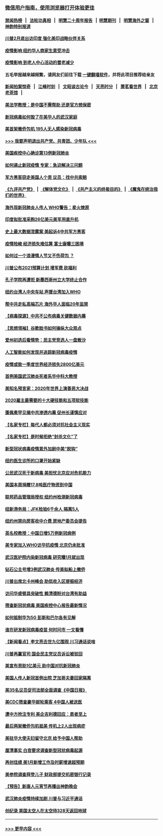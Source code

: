 ### [微信用户指南，使用浏览器打开体验更佳](https://github.com/gfw-breaker/banned-news1/blob/master/indexes/wechat-guide.md?t=0)
#### [禁闻热榜](热点新闻.md?t=0)  &nbsp;&nbsp;|&nbsp;&nbsp; [法轮功真相](https://github.com/gfw-breaker/truth/blob/master/README.md?t=0) &nbsp;&nbsp;|&nbsp;&nbsp; [明慧二十周年报告](https://github.com/gfw-breaker/mh-reports/blob/master/README.md?t=0) &nbsp;&nbsp;|&nbsp;&nbsp;[明慧期刊](https://github.com/gfw-breaker/mh-qikan) &nbsp;&nbsp;|&nbsp;&nbsp; [明慧海外之窗](https://github.com/gfw-breaker/mh-news/blob/master/README.md?t=0) &nbsp;&nbsp;|&nbsp;&nbsp; [神韵特别报道](https://github.com/gfw-breaker/mh-news/blob/master/shenyun.md?t=0)
#### [川普2月底出访印度 强化美印战略伙伴关系](../pages/nsc412/n11860557.md?t=02111922) 
#### [疫情影响  纽约华人商家生意受冲击](../pages/nsc412/n11860284.md?t=02111922) 
#### [疫情影响  到老人中心活动的耆老减少](../pages/nsc412/n11860199.md?t=02111922) 
#### 五毛举报越来越频繁，请网友们前往下载 [一键翻墙软件](https://github.com/gfw-breaker/ssr-accounts)，并将此项目推荐给亲友
#### [新闻拍案惊奇](https://github.com/gfw-breaker/banned-news1/blob/master/pages/link4.md) &nbsp;&nbsp;|&nbsp;&nbsp; [江峰时刻](https://github.com/gfw-breaker/banned-news1/blob/master/pages/link4.md) &nbsp;&nbsp;|&nbsp;&nbsp; [文昭谈古论今](https://github.com/gfw-breaker/banned-news1/blob/master/pages/link4.md) &nbsp;&nbsp;|&nbsp;&nbsp; [天亮时分](https://github.com/gfw-breaker/banned-news1/blob/master/pages/link4.md) &nbsp;&nbsp;|&nbsp;&nbsp; [萧茗看世界](https://github.com/gfw-breaker/banned-news1/blob/master/pages/link4.md) &nbsp;&nbsp;|&nbsp;&nbsp; [北京老茶馆](https://github.com/gfw-breaker/banned-news1/blob/master/pages/link4.md) &nbsp;&nbsp;|&nbsp;&nbsp; 
#### [美法学教授：是中国不需帮助 还是官方想保密](../pages/nsc412/n11859492.md?t=02111922) 
#### [新冠病毒如何毁了在美华人的武汉家庭](../pages/nsc412/n11859524.md?t=02111922) 
#### [美首架撤侨包机 195人无人感染新冠病毒](../pages/nsc412/n11859908.md?t=02111922) 
#### [>>> 我要声明退出共产党、共青团、少年队 <<<](https://github.com/begood0513/goodnews/blob/master/quit/letter.md) 
#### [美国疾控中心确诊第13例新冠肺炎](../pages/nsc412/n11859966.md?t=02111922) 
#### [如何遏止新冠疫情 专家：急迫解决三问题](../pages/nsc412/n11859685.md?t=02111922) 
#### [军方黑客窃走美国人个资 议员：找中共索赔](../pages/nsc412/n11859371.md?t=02111922) 
#### [《九评共产党》](https://github.com/begood0513/9ping.md/blob/master/README.md) &nbsp;|&nbsp; [《解体党文化》](../../../../jtdwh.md/blob/master/README.md)  &nbsp;|&nbsp; [《共产主义的终极目的》](../../../../gczydzjmd.md/blob/master/README.md) &nbsp;|&nbsp; [《魔鬼在统治我们的世界》](../../../../mgztzwmdsj.md/blob/master/README.md) 
#### [海外现新冠肺炎人传人 WHO警告：星火燎原](../pages/nsc412/n11859252.md?t=02111922) 
#### [印度拟批准采购26亿美元美军用直升机](../pages/nsc412/n11859143.md?t=02111922) 
#### [史上最大数据泄露案 美起诉4中共军方黑客](../pages/nsc412/n11859115.md?t=02111922) 
#### [疫情险峻 经济损失难估算 富士康曝三困境](../pages/nsc412/n11859120.md?t=02111922) 
#### [如何过一个浪漫情人节又不伤荷包 ？](../pages/nsc412/n11858969.md?t=02111922) 
#### [川普公布2021预算计划 增军费 砍福利](../pages/nsc412/n11859012.md?t=02111922) 
#### [孔子学院再遭拒 新墨西哥州立大学终止合作](../pages/nsc412/n11858661.md?t=02111922) 
#### [纽约台湾人中央车站  声援台湾加入WHO](../pages/nsc412/n11857757.md?t=02111922) 
#### [帮中共走私高端芯片 海外华人面临20年监禁](../pages/nsc412/n11855016.md?t=02111922) 
#### [【病毒探源】中共不公布病毒关键数据内幕](../pages/nsc412/n11856584.md?t=02111922) 
#### [【思想领袖】谷歌脸书如何操纵大众观点](../pages/nsc412/n11680874.md?t=02111922) 
#### [爱州初选后看情势：民主党竞选人一盘散沙](../pages/nsc412/n11856557.md?t=02111922) 
#### [人工智能如何发现并追踪新冠病毒疫情](../pages/nsc412/n11856398.md?t=02111922) 
#### [疫情或致一季度世界经济损失2800亿美元](../pages/nsc412/n11855639.md?t=02111922) 
#### [首例美国武汉肺炎死者系华中科大教授](../pages/nsc412/n11855500.md?t=02111922) 
#### [美知名预言家：2020年世界上演善恶大决战](../pages/nsc412/n11855418.md?t=02111922) 
#### [2020雇主最需要的十大硬技能和五项软技能](../pages/nsc412/n11850953.md?t=02111922) 
#### [蓬佩奥罕见揭中共渗透内幕 促州长谨慎应对](../pages/nsc412/n11854685.md?t=02111922) 
#### [【名家专栏】每代人都必须对抗社会主义现实](../pages/nsc412/n11831412.md?t=02111922) 
#### [【名家专栏】是时候拒绝“封杀文化”了](../pages/nsc412/n11814093.md?t=02111922) 
#### [新型冠状病毒疫情意外加剧中美“脱钩”](../pages/nsc412/n11854475.md?t=02111922) 
#### [纽约医生诊所的口罩开始紧缺](../pages/nsc412/n11853364.md?t=02111922) 
#### [公民武汉死于新病毒 美担忧北京应对危机能力](../pages/nsc412/n11854331.md?t=02111922) 
#### [美国本周捐赠17.8吨医疗物资到中国](../pages/nsc412/n11854269.md?t=02111922) 
#### [联邦药品管理局授权  纽约州检测新冠病毒](../pages/nsc412/n11853371.md?t=02111922) 
#### [纽新港务局：JFK检验6千余人  隔离5人](../pages/nsc412/n11853366.md?t=02111922) 
#### [纽约州禁向房客收中介费  房地产委员会提告](../pages/nsc412/n11853360.md?t=02111922) 
#### [英名校教授：中国日增5万例新冠病例](../pages/nsc412/n11854174.md?t=02111922) 
#### [美专家加入WHO访华抗疫情 北京仍未批准](../pages/nsc412/n11854043.md?t=02111922) 
#### [武汉医护院内染新冠病毒 研究曝1月就出现](../pages/nsc412/n11852928.md?t=02111922) 
#### [钻石公主号增3例武汉肺炎 传美拟船上撤侨](../pages/nsc412/n11853240.md?t=02111922) 
#### [川普出席北卡州峰会 助低收入区提振经济](../pages/nsc412/n11853232.md?t=02111922) 
#### [访问华盛顿具突破性 赖清德盼对台湾有助益](../pages/nsc412/n11853129.md?t=02111922) 
#### [筛查新冠状病毒 美国疾控中心报告最新情况](../pages/nsc412/n11853070.md?t=02111922) 
#### [如何抵制华为5G 彭斯和巴尔各有见解](../pages/nsc412/n11852535.md?t=02111922) 
#### [谁在研发新冠病毒疫苗 何时问市 一文看懂](../pages/nsc412/n11852840.md?t=02111922) 
#### [【新闻看点】李文亮去世九亿围观 川习通话说啥](../pages/nsc412/n11852360.md?t=02111922) 
#### [川普再赢官司 国会民主党议员诉讼被驳回](../pages/nsc412/n11852287.md?t=02111922) 
#### [美宣布资助1亿美元 助中国对抗新冠肺炎](../pages/nsc412/n11852531.md?t=02111922) 
#### [美国人传人新冠首例出院 芝加哥夫妻回家隔离](../pages/nsc412/n11852452.md?t=02111922) 
#### [美35名议员促司法部全面调查《中国日报》](../pages/nsc412/n11852435.md?t=02111922) 
#### [美CDC筛查豪华邮轮乘客 4中国人被送医](../pages/nsc412/n11852085.md?t=02111922) 
#### [遭中方抢注专利 美企吉利德回应：患者至上](../pages/nsc412/n11852037.md?t=02111922) 
#### [最后两架撤侨包机抵美 传机上2人出现病症](../pages/nsc412/n11852173.md?t=02111922) 
#### [美驻华大使夫妇留守北京 给予中国人帮助](../pages/nsc412/n11852165.md?t=02111922) 
#### [厘清事实 白宫要求调查新型冠状病毒起源](../pages/nsc412/n11852106.md?t=02111922) 
#### [再创佳绩 美1月新增工作及时薪增速超预期](../pages/nsc412/n11852174.md?t=02111922) 
#### [美参院调查拜登儿子 财政部提交机密银行记录](../pages/nsc412/n11851808.md?t=02111922) 
#### [【预告】新唐人元宵节再播出神韵晚会](../pages/nsc412/n11843192.md?t=02111922) 
#### [武汉肺炎疫情持续加剧 川普与习近平通话](../pages/nsc412/n11851613.md?t=02111922) 
#### [创纪录 美国太空人在太空待328天返回地球](../pages/nsc412/n11851266.md?t=02111922) 

----
#### [ >>> 更早内容 <<< ](../indexes/nsc412-earlier.md)
